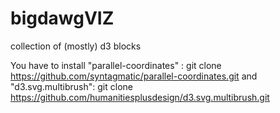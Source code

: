 # bigdawgVIZ
collection of (mostly) d3 blocks

You have to install "parallel-coordinates" : git clone https://github.com/syntagmatic/parallel-coordinates.git
and "d3.svg.multibrush":      git clone https://github.com/humanitiesplusdesign/d3.svg.multibrush.git
